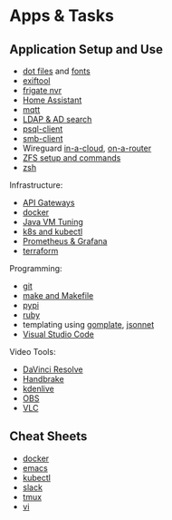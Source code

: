 # Apps & Tasks

## Application Setup and Use

* [dot files](dot-files/) and [fonts](fonts.html)
* [exiftool](cli-exiftool.html)
* [frigate nvr](frigate/)
* [Home Assistant](home-assistant/)
* [mqtt](mqtt.html)
* [LDAP & AD search](cli-ldap.html)
* [psql-client](psql-client.html)
* [smb-client](smb-client.html)
* Wireguard [in-a-cloud](wireguard-in-a-cloud.html),
[on-a-router](wireguard-on-a-router.html)
* [ZFS setup and commands](zfs/)
* [zsh](zsh/)

Infrastructure:
* [API Gateways](api-gateways.html)
* [docker](docker/)
* [Java VM Tuning](java-vm.html)
* [k8s and kubectl](/k8s/)
* [Prometheus & Grafana](prometheus-grafana.html)
* [terraform](terraform.html)

Programming:
* [git](git/)
* [make and Makefile](make/)
* [pypi](pypi.html)
* [ruby](ruby.html)
* templating using [gomplate](gomplate.html), [jsonnet](/programming/jsonnet/)
* [Visual Studio Code](vscode/)

Video Tools:

* [DaVinci Resolve](davinci-resolve/)
* [Handbrake](handbrake.html)
* [kdenlive](kdenlive/)
* [OBS](obs/)
* [VLC](vlc/)

## Cheat Sheets

* [docker](docker/docker.html)
* [emacs](emacs/)
* [kubectl](/k8s/kubectl.html)
* [slack](slack/)
* [tmux](tmux.html)
* [vi](vi.html)
